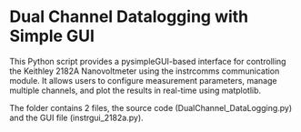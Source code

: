 # Dual Channel Datalogging with Simple GUI

This Python script provides a pysimpleGUI-based interface for controlling the Keithley 2182A Nanovoltmeter using the instrcomms communication module. It allows users to configure measurement parameters, manage multiple channels, and plot the results in real-time using matplotlib.

The folder contains 2 files, the source code (DualChannel_DataLogging.py) and the GUI file (instrgui_2182a.py). 